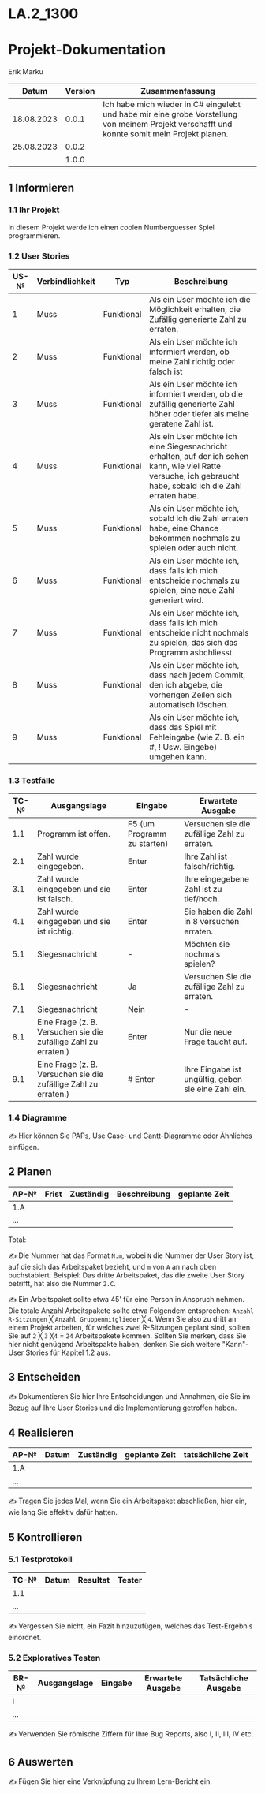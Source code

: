 # LA.2_1300

# Projekt-Dokumentation

Erik Marku

| Datum | Version | Zusammenfassung                                              |
| ----- | ------- | ------------------------------------------------------------ |
| 18.08.2023 | 0.0.1   | Ich habe mich wieder in C# eingelebt und habe mir eine grobe Vorstellung von meinem Projekt verschafft und konnte somit mein Projekt planen. |
| 25.08.2023 | 0.0.2   |                                                              |
|       | 1.0.0   |                                                              |

## 1 Informieren

### 1.1 Ihr Projekt

In diesem Projekt werde ich einen coolen Numberguesser Spiel programmieren.

### 1.2 User Stories

| US-№ | Verbindlichkeit | Typ  | Beschreibung                       |
| ---- | --------------- | ---- | ---------------------------------- |
| 1  |   Muss              | Funktional     | Als ein User möchte ich die Möglichkeit erhalten, die Zufällig generierte Zahl zu erraten. |
| 2  |  Muss               | Funktional     | Als ein User möchte ich informiert werden, ob meine Zahl richtig oder falsch ist           |
| 3  |  Muss               | Funktional     | Als ein User möchte ich informiert werden, ob die zufällig generierte Zahl höher oder tiefer als meine geratene Zahl ist.                                  |
| 4  |  Muss               | Funktional     | Als ein User möchte ich eine Siegesnachricht erhalten, auf der ich sehen kann, wie viel Ratte versuche, ich gebraucht habe, sobald ich die Zahl erraten habe.                                  |
| 5  |  Muss               | Funktional     | Als ein User möchte ich, sobald ich die Zahl erraten habe, eine Chance bekommen nochmals zu spielen oder auch nicht.                                  |
| 6  |  Muss               | Funktional     | Als ein User möchte ich, dass falls ich mich entscheide nochmals zu spielen, eine neue Zahl generiert wird.                                   |
| 7  |  Muss               | Funktional     | Als ein User möchte ich, dass falls ich mich entscheide nicht nochmals zu spielen, das sich das Programm asbchliesst.                                  |
| 8  |  Muss               | Funktional     | Als ein User möchte ich, dass nach jedem Commit, den ich abgebe, die vorherigen Zeilen sich automatisch löschen.                                  |
| 9  |  Muss               | Funktional     | Als ein User möchte ich, dass das Spiel mit Fehleingabe (wie Z. B. ein #, ! Usw. Eingebe) umgehen kann.                                  |


### 1.3 Testfälle

| TC-№ | Ausgangslage | Eingabe | Erwartete Ausgabe |
| ---- | ------------ | ------- | ----------------- |
| 1.1  | Programm ist offen. | F5 (um Programm zu starten) |  Versuchen sie die zufällige Zahl zu erraten.                  |
| 2.1  | Zahl wurde eingegeben. | Enter         |   Ihre Zahl ist falsch/richtig.                |
| 3.1  | Zahl wurde eingegeben und sie ist falsch. | Enter       |   Ihre eingegebene Zahl ist zu tief/hoch.             |
| 4.1  | Zahl wurde eingegeben und sie ist richtig.  | Enter        |  Sie haben die Zahl in 8 versuchen erraten.             |
| 5.1  | Siegesnachricht   |   -      |   Möchten sie nochmals spielen?                 |
| 6.1  | Siegesnachricht     |  Ja       |   Versuchen Sie die zufällige Zahl zu erraten.                 |
| 7.1  | Siegesnachricht     |  Nein     |   -               |
| 8.1  |  Eine Frage (z. B. Versuchen sie die zufällige Zahl zu erraten.)  |  Enter       |  Nur die neue Frage taucht auf.                |
| 9.1  |  Eine Frage (z. B. Versuchen sie die zufällige Zahl zu erraten.)  |   # Enter    |  Ihre Eingabe ist ungültig, geben sie eine Zahl ein.            |


### 1.4 Diagramme

✍️ Hier können Sie PAPs, Use Case- und Gantt-Diagramme oder Ähnliches einfügen.

## 2 Planen

| AP-№ | Frist | Zuständig | Beschreibung | geplante Zeit |
| ---- | ----- | --------- | ------------ | ------------- |
| 1.A  |       |           |              |               |
| ...  |       |           |              |               |

Total: 

✍️ Die Nummer hat das Format `N.m`, wobei `N` die Nummer der User Story ist, auf die sich das Arbeitspaket bezieht, und `m` von `A` an nach oben buchstabiert. Beispiel: Das dritte Arbeitspaket, das die zweite User Story betrifft, hat also die Nummer `2.C`.

✍️ Ein Arbeitspaket sollte etwa 45' für eine Person in Anspruch nehmen. Die totale Anzahl Arbeitspakete sollte etwa Folgendem entsprechen: `Anzahl R-Sitzungen` ╳ `Anzahl Gruppenmitglieder` ╳ `4`. Wenn Sie also zu dritt an einem Projekt arbeiten, für welches zwei R-Sitzungen geplant sind, sollten Sie auf `2` ╳ `3` ╳`4` = `24` Arbeitspakete kommen. Sollten Sie merken, dass Sie hier nicht genügend Arbeitspakte haben, denken Sie sich weitere "Kann"-User Stories für Kapitel 1.2 aus.

## 3 Entscheiden 

✍️ Dokumentieren Sie hier Ihre Entscheidungen und Annahmen, die Sie im Bezug auf Ihre User Stories und die Implementierung getroffen haben.

## 4 Realisieren

| AP-№ | Datum | Zuständig | geplante Zeit | tatsächliche Zeit |
| ---- | ----- | --------- | ------------- | ----------------- |
| 1.A  |       |           |               |                   |
| ...  |       |           |               |                   |

✍️ Tragen Sie jedes Mal, wenn Sie ein Arbeitspaket abschließen, hier ein, wie lang Sie effektiv dafür hatten.

## 5 Kontrollieren

### 5.1 Testprotokoll

| TC-№ | Datum | Resultat | Tester |
| ---- | ----- | -------- | ------ |
| 1.1  |       |          |        |
| ...  |       |          |        |

✍️ Vergessen Sie nicht, ein Fazit hinzuzufügen, welches das Test-Ergebnis einordnet.

### 5.2 Exploratives Testen

| BR-№ | Ausgangslage | Eingabe | Erwartete Ausgabe | Tatsächliche Ausgabe |
| ---- | ------------ | ------- | ----------------- | -------------------- |
| I    |              |         |                   |                      |
| ...  |              |         |                   |                      |

✍️ Verwenden Sie römische Ziffern für Ihre Bug Reports, also I, II, III, IV etc.

## 6 Auswerten

✍️ Fügen Sie hier eine Verknüpfung zu Ihrem Lern-Bericht ein.

